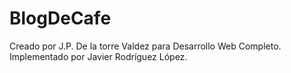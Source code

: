# BlogDeCafe
Creado por J.P. De la torre Valdez para Desarrollo Web Completo. Implementado por Javier Rodríguez López.
